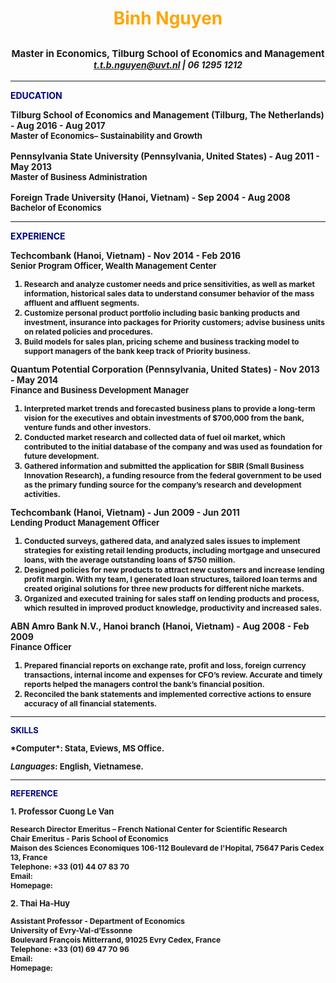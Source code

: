 # <center><span style="color:orange">Binh Nguyen</span>
## <center><span style="font-size:15;">Master in Economics, Tilburg School of Economics and Management</span><center>_<span style="font-size:14;"><t.t.b.nguyen@uvt.nl> | 06 1295 1212</span>_
---
<p><strong><span style="color:navy""font-size:14;">EDUCATION</p>

<span style="font-size:14; ">Tilburg School of Economics and Management (Tilburg, The Netherlands) - Aug 2016 - Aug 2017<br>
<span style="font-size:13">Master of Economics– Sustainability and Growth
<br><br>
<span style="font-size:14; ">Pennsylvania State University (Pennsylvania, United States) - Aug 2011 - May 2013<br>
<span style="font-size:13">Master of Business Administration
<br><br>
<span style="font-size:14; ">Foreign Trade University
 (Hanoi, Vietnam) - Sep 2004 - Aug 2008<br>
<span style="font-size:13">Bachelor of Economics 

---
<p><strong><span style="color:navy""font-size:14;">EXPERIENCE</p>
<span style="font-size:14; ">Techcombank (Hanoi, Vietnam) - Nov 2014 - Feb 2016 <br>
<span style="font-size:13">Senior Program Officer, Wealth Management Center

1. <span style="font-size:12">Research and analyze customer needs and price sensitivities, as well as market information,  historical sales data to understand consumer behavior of the mass affluent and affluent segments.
2. <span style="font-size:12">Customize personal product portfolio including basic banking products and investment, insurance into packages for Priority customers; advise business units on related policies and procedures.
3. <span style="font-size:12">Build models for sales plan, pricing scheme and business tracking model to support managers of the bank keep track of Priority business.


<span style="font-size:14; ">Quantum Potential Corporation (Pennsylvania, United States) - Nov 2013 - May 2014<br>
<span style="font-size:13">Finance and Business Development Manager

1. <span style="font-size:12">Interpreted market trends and forecasted business plans to provide a long-term vision for the executives and obtain investments of $700,000 from the bank, venture funds and other investors.
2. <span style="font-size:12">Conducted market research and collected data of fuel oil market, which contributed to the initial database of the company and was used as foundation for future development.
3. <span style="font-size:12">Gathered information and submitted the application for SBIR (Small Business Innovation Research), a funding resource from the federal government to be used as the primary funding source for the company’s research and development activities.

<span style="font-size:14; ">Techcombank 
(Hanoi, Vietnam) - Jun 2009 - Jun 2011<br>
<span style="font-size:13">Lending Product Management Officer

1. <span style="font-size:12">Conducted surveys, gathered data, and analyzed sales issues to implement strategies for existing retail lending products, including mortgage and unsecured loans, with the average outstanding loans of $750 million.
2. <span style="font-size:12">Designed policies for new products to attract new customers and increase lending profit margin. With my team, I generated loan structures, tailored loan terms and created original solutions for three new products for different niche markets.
3. <span style="font-size:12">Organized and executed training for sales staff on lending products and process, which resulted in improved product knowledge, productivity and increased sales.

<span style="font-size:14; ">ABN Amro Bank N.V., Hanoi branch 
(Hanoi, Vietnam) - Aug 2008 - Feb 2009<br>
<span style="font-size:13">Finance Officer

1. <span style="font-size:12">Prepared financial reports on exchange rate, profit and loss, foreign currency transactions, internal income and expenses for CFO’s review. Accurate and timely reports helped the managers control the bank’s financial position.
2. <span style="font-size:12">Reconciled the bank statements and implemented corrective actions to ensure accuracy of all financial statements.

---
<p><strong><span style="color:navy""font-size:14;">SKILLS</p>
*Computer*: Stata, Eviews, MS Office.

*Languages*: English, Vietnamese.

---
<p><strong><span style="color:navy""font-size:14;">REFERENCE</p>
<p><strong><span style="font-size:13;">1. Professor Cuong Le Van </p>
<p><span style="font-size:12;">Research Director Emeritus – French National Center for Scientific Research
<br>
Chair Emeritus - Paris School of Economics
<br>
Maison des Sciences Economiques
106-112 Boulevard de l'Hopital, 75647 Paris Cedex 13, France
<br>
Telephone: +33 (01) 44 07 83 70
<br>
Email: <levan@univ-paris1.fr>
<br>
Homepage: <http://cermsem.univ-paris1.fr/le%20van/vitae.htm>

<p><strong><span style="font-size:13;">2. Thai Ha-Huy </p>
<p><span style="font-size:12;">Assistant Professor - Department of Economics
<br>
University of Evry-Val-d’Essonne
<br>
Boulevard François Mitterrand, 91025 Evry Cedex, France
<br>
Telephone: +33 (01) 69 47 70 96
<br>
Email: <Thai.Hahuy@univ-evry.fr>
<br>
Homepage: <http://www.univ-evry.fr/fr/recherche/les_laboratoires/hahuy.html>








